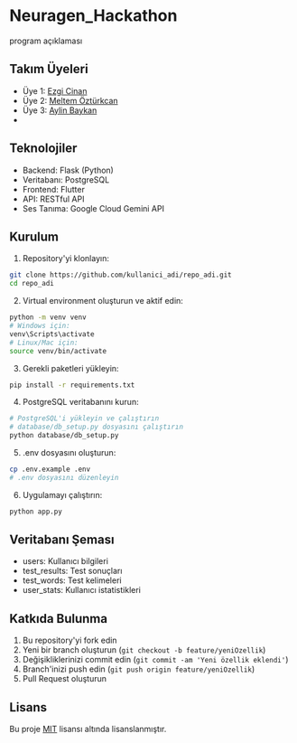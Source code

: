 # Neuragen_Hackathon
program açıklaması

## Takım Üyeleri

- Üye 1: [Ezgi Cinan]([github_linki](https://github.com/ezgicinan))
- Üye 2: [Meltem Öztürkcan](github_linki)
- Üye 3: [Aylin Baykan](github_linki)
- 
## Teknolojiler

- Backend: Flask (Python)
- Veritabanı: PostgreSQL
- Frontend: Flutter
- API: RESTful API
- Ses Tanıma: Google Cloud Gemini API

## Kurulum

1. Repository'yi klonlayın:
```bash
git clone https://github.com/kullanici_adi/repo_adi.git
cd repo_adi
```

2. Virtual environment oluşturun ve aktif edin:
```bash
python -m venv venv
# Windows için:
venv\Scripts\activate
# Linux/Mac için:
source venv/bin/activate
```

3. Gerekli paketleri yükleyin:
```bash
pip install -r requirements.txt
```

4. PostgreSQL veritabanını kurun:
```bash
# PostgreSQL'i yükleyin ve çalıştırın
# database/db_setup.py dosyasını çalıştırın
python database/db_setup.py
```

5. .env dosyasını oluşturun:
```bash
cp .env.example .env
# .env dosyasını düzenleyin
```

6. Uygulamayı çalıştırın:
```bash
python app.py
```

## Veritabanı Şeması

- users: Kullanıcı bilgileri
- test_results: Test sonuçları
- test_words: Test kelimeleri
- user_stats: Kullanıcı istatistikleri



## Katkıda Bulunma

1. Bu repository'yi fork edin
2. Yeni bir branch oluşturun (`git checkout -b feature/yeniOzellik`)
3. Değişikliklerinizi commit edin (`git commit -am 'Yeni özellik eklendi'`)
4. Branch'inizi push edin (`git push origin feature/yeniOzellik`)
5. Pull Request oluşturun

## Lisans

Bu proje [MIT](LICENSE) lisansı altında lisanslanmıştır.

